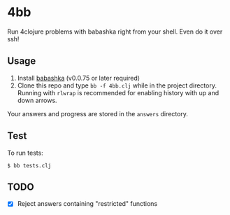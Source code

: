 # 4bb

Run 4clojure problems with babashka right from your shell. Even do it over ssh!

## Usage

1. Install [babashka](https://github.com/borkdude/babashka/) (v0.0.75 or later required)
2. Clone this repo and type `bb -f 4bb.clj` while in the project
   directory. Running with `rlwrap` is recommended for enabling history with up
   and down arrows.

Your answers and progress are stored in the `answers` directory.

## Test

To run tests:

```
$ bb tests.clj
```

## TODO

- [x] Reject answers containing "restricted" functions
